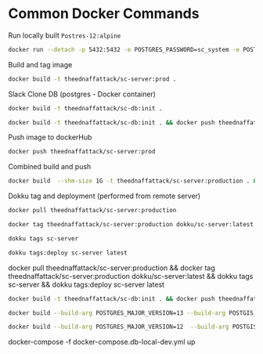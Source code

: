 # Common Docker Commands

Run locally built `Postres-12:alpine`

```bash
docker run --detach -p 5432:5432 -e POSTGRES_PASSWORD=sc_system -e POSTGRES_USER=sc_system -e POSTGRES_DB=slack_clone --name sc-db theednaffattack/sc-db:prod
```

Build and tag image

```bash
docker build -t theednaffattack/sc-server:prod .
```

Slack Clone DB (postgres - Docker container)

```bash
docker build -t theednaffattack/sc-db:init .
```

```bash
docker build -t theednaffattack/sc-db:init . && docker push theednaffattack/sc-db:init
```

Push image to dockerHub

```bash
docker push theednaffattack/sc-server:prod
```

Combined build and push

```bash
docker build  --shm-size 1G -t theednaffattack/sc-server:production . && docker push theednaffattack/sc-server:production
```

Dokku tag and deployment (performed from remote server)

```bash
docker pull theednaffattack/sc-server:production
```

```bash
docker tag theednaffattack/sc-server:production dokku/sc-server:latest
```

```bash
dokku tags sc-server
```

```bash
dokku tags:deploy sc-server latest
```

docker pull theednaffattack/sc-server:production && docker tag theednaffattack/sc-server:production dokku/sc-server:latest && dokku tags sc-server && dokku tags:deploy sc-server latest

```bash
docker build -t theednaffattack/sc-db:init . && docker push theednaffattack/sc-db:init
```

```bash
docker build --build-arg POSTGRES_MAJOR_VERSION=13 --build-arg POSTGIS_MAJOR=3 -t kartoza/postgis:POSTGRES_MAJOR_VERSION .
```

```bash
docker build --build-arg POSTGRES_MAJOR_VERSION=12  --build-arg POSTGIS_MAJOR=3 -t kartoza/postgis:POSTGRES_MAJOR_VERSION .
```

docker-compose -f docker-compose.db-local-dev.yml up
